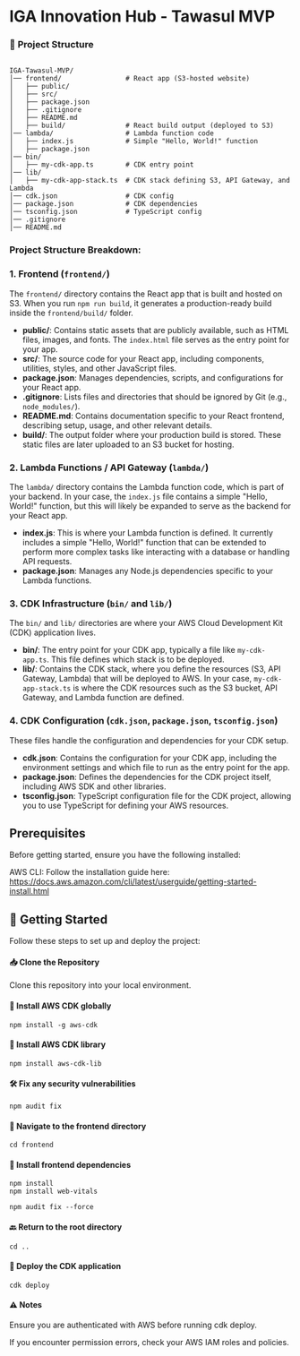# IGA Innovation Hub - Tawasul MVP

### 📁 **Project Structure**

```

IGA-Tawasul-MVP/
│── frontend/                # React app (S3-hosted website)
│   ├── public/
│   ├── src/
│   ├── package.json
│   ├── .gitignore
│   ├── README.md
│   ├── build/               # React build output (deployed to S3)
│── lambda/                  # Lambda function code
│   ├── index.js             # Simple "Hello, World!" function
│   ├── package.json
│── bin/
│   ├── my-cdk-app.ts        # CDK entry point
│── lib/
│   ├── my-cdk-app-stack.ts  # CDK stack defining S3, API Gateway, and Lambda
│── cdk.json                 # CDK config
│── package.json             # CDK dependencies
│── tsconfig.json            # TypeScript config
│── .gitignore
│── README.md

```

### **Project Structure Breakdown:**

### 1. **Frontend (`frontend/`)**

The `frontend/` directory contains the React app that is built and hosted on S3. When you run `npm run build`, it generates a production-ready build inside the `frontend/build/` folder.

- **public/**: Contains static assets that are publicly available, such as HTML files, images, and fonts. The `index.html` file serves as the entry point for your app.
- **src/**: The source code for your React app, including components, utilities, styles, and other JavaScript files.
- **package.json**: Manages dependencies, scripts, and configurations for your React app.
- **.gitignore**: Lists files and directories that should be ignored by Git (e.g., `node_modules/`).
- **README.md**: Contains documentation specific to your React frontend, describing setup, usage, and other relevant details.
- **build/**: The output folder where your production build is stored. These static files are later uploaded to an S3 bucket for hosting.

### 2. **Lambda Functions / API Gateway (`lambda/`)**

The `lambda/` directory contains the Lambda function code, which is part of your backend. In your case, the `index.js` file contains a simple "Hello, World!" function, but this will likely be expanded to serve as the backend for your React app.

- **index.js**: This is where your Lambda function is defined. It currently includes a simple "Hello, World!" function that can be extended to perform more complex tasks like interacting with a database or handling API requests.
- **package.json**: Manages any Node.js dependencies specific to your Lambda functions.

### 3. **CDK Infrastructure (`bin/` and `lib/`)**

The `bin/` and `lib/` directories are where your AWS Cloud Development Kit (CDK) application lives.

- **bin/**: The entry point for your CDK app, typically a file like `my-cdk-app.ts`. This file defines which stack is to be deployed.
- **lib/**: Contains the CDK stack, where you define the resources (S3, API Gateway, Lambda) that will be deployed to AWS. In your case, `my-cdk-app-stack.ts` is where the CDK resources such as the S3 bucket, API Gateway, and Lambda function are defined.

### 4. **CDK Configuration (`cdk.json`, `package.json`, `tsconfig.json`)**

These files handle the configuration and dependencies for your CDK setup.

- **cdk.json**: Contains the configuration for your CDK app, including the environment settings and which file to run as the entry point for the app.
- **package.json**: Defines the dependencies for the CDK project itself, including AWS SDK and other libraries.
- **tsconfig.json**: TypeScript configuration file for the CDK project, allowing you to use TypeScript for defining your AWS resources.

## Prerequisites 

Before getting started, ensure you have the following installed:

AWS CLI: Follow the installation guide here: https://docs.aws.amazon.com/cli/latest/userguide/getting-started-install.html 


## 🚀 Getting Started

Follow these steps to set up and deploy the project:

#### 📥 Clone the Repository

Clone this repository into your local environment. 


#### 📌 Install AWS CDK globally

```npm install -g aws-cdk```

#### 📌 Install AWS CDK library

```npm install aws-cdk-lib```

#### 🛠 Fix any security vulnerabilities

```npm audit fix```

#### 📂 Navigate to the frontend directory

```cd frontend```

#### 📌 Install frontend dependencies
```
npm install
npm install web-vitals
```
```
npm audit fix --force
```

#### 🔙 Return to the root directory

```cd ..```

#### 🚀 Deploy the CDK application

```cdk deploy```

#### ⚠️ Notes

Ensure you are authenticated with AWS before running cdk deploy.

If you encounter permission errors, check your AWS IAM roles and policies.







